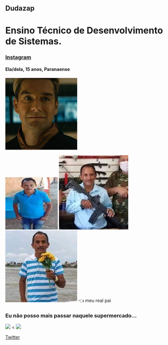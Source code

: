 ## Dudazap
# Ensino Técnico de Desenvolvimento de Sistemas.
### <a href="https://instagram.com?dudar.ramos?igshid=MDM4ZDc5MmU">Instagram</a> 
#### Ela/dela, 15 anos, Paranaense

<img src="CAPITAOPATRIA.jpeg">
 
 <img src="images.jpeg"> <img src="minecreft.jpeg">
<img src="download2.jpeg"> :point_left: meu real pai

### Eu não posso mais passar naquele supermercado...
 
<img height="100px" src="https://cdn.jsdelivr.net/gh/devicons/devicon/icons/apple/apple-original.svg" /> < <img height="100px" src="https://cdn.jsdelivr.net/gh/devicons/devicon/icons/twitter/twitter-original.svg" />
          
<a href="https://twitter.com/dudafalaise?s=21&t=jptgZ3_c8cXF0aCsZe9VNQ">Twitter</a>
